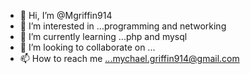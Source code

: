 - 👋 Hi, I’m @Mgriffin914
- 👀 I’m interested in ...programming and networking
- 🌱 I’m currently learning ...php and mysql
- 💞️ I’m looking to collaborate on ...
- 📫 How to reach me ...mychael.griffin914@gmail.com

<!---
Mgriffin914/Mgriffin914 is a ✨ special ✨ repository because its `README.md` (this file) appears on your GitHub profile.
You can click the Preview link to take a look at your changes.
--->
